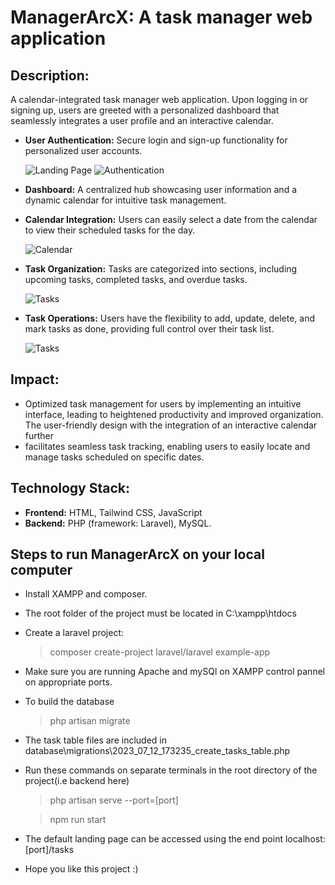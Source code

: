 # ManagerArcX: A task manager web application
## Description: 
A calendar-integrated task manager web application. Upon logging in or signing up, users are greeted
with a personalized dashboard that seamlessly integrates a user profile and an interactive calendar.

- **User Authentication:** Secure login and sign-up functionality for personalized user accounts.

  ![Landing Page](https://github.com/ArcXzost/ManagerArcX/assets/96982138/60724828-04a8-4e94-8ca3-828e8b8f3b4b)
  ![Authentication](https://github.com/ArcXzost/ManagerArcX/assets/96982138/ca8c7af1-11d9-42f5-84ce-3646ff3a2187)


- **Dashboard:** A centralized hub showcasing user information and a dynamic calendar for intuitive task management.
  
- **Calendar Integration:** Users can easily select a date from the calendar to view their scheduled tasks for the day.
  
  ![Calendar](https://github.com/ArcXzost/ManagerArcX/assets/96982138/e1c48f6b-9a78-49d9-878b-861bbed739d4)

  
- **Task Organization:** Tasks are categorized into sections, including upcoming tasks, completed tasks, and overdue tasks.
  
  ![Tasks](https://github.com/ArcXzost/ManagerArcX/assets/96982138/6faaef03-e81f-4fa4-93bd-2dab4f5352e6)

  
- **Task Operations:** Users have the flexibility to add, update, delete, and mark tasks as done, providing full control over their task list.
  
  ![Tasks](https://github.com/ArcXzost/ManagerArcX/assets/96982138/48f5a58b-c118-4393-8b08-148de8835143)

  
## Impact: 

- Optimized task management for users by implementing an intuitive interface, leading to heightened productivity and improved organization. The user-friendly design with the integration of an interactive calendar further
- facilitates seamless task tracking, enabling users to easily locate and manage tasks scheduled on specific dates.
  
## Technology Stack:

- **Frontend:** HTML, Tailwind CSS, JavaScript
- **Backend:** PHP (framework: Laravel), MySQL.


## Steps to run ManagerArcX on your local computer
- Install XAMPP and composer.
- The root folder of the project must be located in C:\xampp\htdocs
- Create a laravel project:
  > composer create-project laravel/laravel example-app
- Make sure you are running Apache and mySQl on XAMPP control pannel on appropriate ports.
- To build the database
  > php artisan migrate
- The task table files are included in database\migrations\2023_07_12_173235_create_tasks_table.php
- Run these commands on separate terminals in the root directory of the project(i.e backend here)
  > php artisan serve --port=[port]
  
  > npm run start

- The default landing page can be accessed using the end point localhost:[port]/tasks
- Hope you like this project :)
